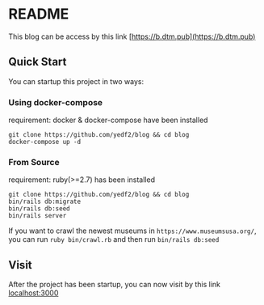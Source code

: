 # README

This blog can be access by this link [https://b.dtm.pub](https://b.dtm.pub)
## Quick Start

You can startup this project in two ways:

### Using docker-compose

requirement: docker & docker-compose have been installed
```
git clone https://github.com/yedf2/blog && cd blog
docker-compose up -d
```

### From Source
requirement: ruby(>=2.7) has been installed
```
git clone https://github.com/yedf2/blog && cd blog
bin/rails db:migrate
bin/rails db:seed
bin/rails server
```

If you want to crawl the newest museums in `https://www.museumsusa.org/`, you can run `ruby bin/crawl.rb` and then run `bin/rails db:seed`
## Visit

After the project has been startup, you can now visit by this link [localhost:3000](localhost:3000)
